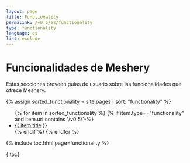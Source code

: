 ```yaml
---
layout: page
title: Functionality
permalink: /v0.5/es/functionality
type: functionality
language: es
list: exclude
---
```


# Funcionalidades de Meshery

Estas secciones proveen guías de usuario sobre las funcionalidades que ofrece Meshery.

{% assign sorted_functionality = site.pages | sort: "functionality" %}

<ul>
    {% for item in sorted_functionality %}
    {% if item.type=="functionality" and item.url contains '/v0.5/'-%}
      <li><a href="{{ site.baseurl }}{{ item.url }}">{{ item.title }}</a></li>
      {% endif %}
    {% endfor %}
</ul>

{% include toc.html page=functionality %}

{:toc}
